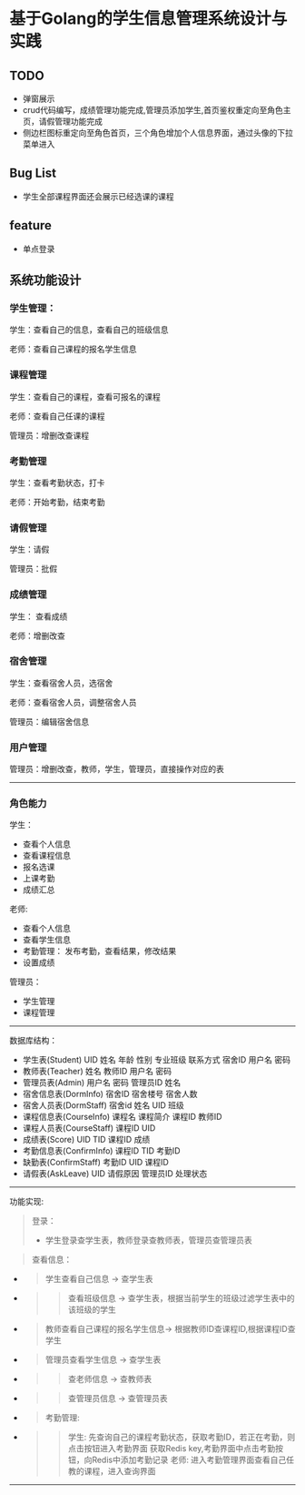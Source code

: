 # 基于Golang的学生信息管理系统设计与实践

## TODO
- 弹窗展示
- crud代码编写，成绩管理功能完成,管理员添加学生,首页鉴权重定向至角色主页，请假管理功能完成
- 侧边栏图标重定向至角色首页，三个角色增加个人信息界面，通过头像的下拉菜单进入


## Bug List
- 学生全部课程界面还会展示已经选课的课程

## feature
- 单点登录

## 系统功能设计
### 学生管理：
学生：查看自己的信息，查看自己的班级信息

老师：查看自己课程的报名学生信息

### 课程管理
学生：查看自己的课程，查看可报名的课程

老师：查看自己任课的课程

管理员：增删改查课程
### 考勤管理
学生：查看考勤状态，打卡

老师：开始考勤，结束考勤
### 请假管理
学生：请假

管理员：批假
### 成绩管理
学生： 查看成绩

老师：增删改查
### 宿舍管理
学生：查看宿舍人员，选宿舍

老师：查看宿舍人员，调整宿舍人员

管理员：编辑宿舍信息

### 用户管理
管理员：增删改查，教师，学生，管理员，直接操作对应的表

-----------
### 角色能力

学生：
- 查看个人信息
- 查看课程信息
- 报名选课
- 上课考勤
- 成绩汇总

老师:
- 查看个人信息
- 查看学生信息
- 考勤管理： 发布考勤，查看结果，修改结果
- 设置成绩

管理员：
- 学生管理
- 课程管理


---------
数据库结构：
- 学生表(Student) UID 姓名 年龄 性别 专业班级 联系方式 宿舍ID 用户名 密码
- 教师表(Teacher) 姓名  教师ID 用户名 密码
- 管理员表(Admin) 用户名 密码 管理员ID 姓名 
- 宿舍信息表(DormInfo) 宿舍ID 宿舍楼号 宿舍人数
- 宿舍人员表(DormStaff) 宿舍id 姓名 UID 班级
- 课程信息表(CourseInfo) 课程名 课程简介 课程ID 教师ID
- 课程人员表(CourseStaff) 课程ID UID
- 成绩表(Score) UID TID 课程ID 成绩
- 考勤信息表(ConfirmInfo) 课程ID TID  考勤ID
- 缺勤表(ConfirmStaff) 考勤ID UID 课程ID
- 请假表(AskLeave) UID 请假原因 管理员ID 处理状态
----
功能实现:

> 登录：
> - 学生登录查学生表，教师登录查教师表，管理员查管理员表

> 查看信息：
- >学生查看自己信息 -> 查学生表
- >> 查看班级信息 -> 查学生表，根据当前学生的班级过滤学生表中的该班级的学生
- > 教师查看自己课程的报名学生信息-> 根据教师ID查课程ID,根据课程ID查学生
- >管理员查看学生信息 -> 查学生表
- >> 查老师信息 -> 查教师表
- >>  查管理员信息 -> 查管理员表
- > 考勤管理:
- >>  学生: 先查询自己的课程考勤状态，获取考勤ID，若正在考勤，则点击按钮进入考勤界面
  >>  获取Redis key,考勤界面中点击考勤按钮，向Redis中添加考勤记录
  >> 老师: 进入考勤管理界面查看自己任教的课程，进入查询界面
  
---
